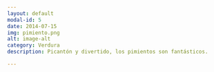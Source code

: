 ```yaml
---
layout: default
modal-id: 5
date: 2014-07-15
img: pimiento.png
alt: image-alt
category: Verdura
description: Picantón y divertido, los pimientos son fantásticos.

---
```

